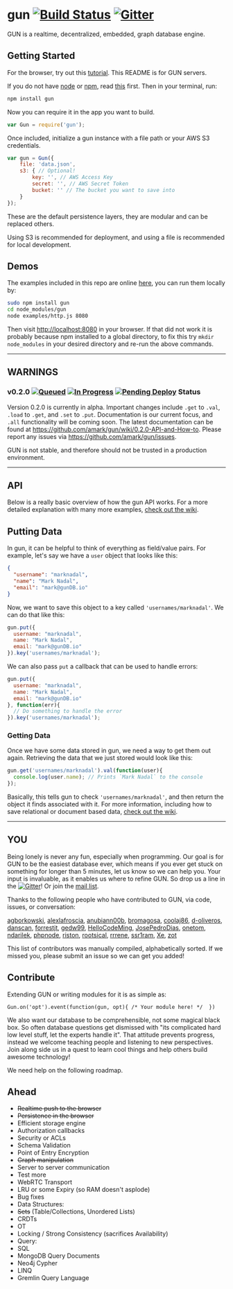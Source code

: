 gun [![Build Status](https://travis-ci.org/amark/gun.svg?branch=master)](https://travis-ci.org/amark/gun) [![Gitter](https://badges.gitter.im/Join%20Chat.svg)](https://gitter.im/amark/gun?utm_source=badge&utm_medium=badge&utm_campaign=pr-badge&utm_content=badge)
===

GUN is a realtime, decentralized, embedded, graph database engine.

## Getting Started

For the browser, try out this [tutorial](https://dl.dropboxusercontent.com/u/4374976/gun/web/think.html). This README is for GUN servers.

If you do not have [node](http://nodejs.org/) or [npm](https://www.npmjs.com/), read [this](https://github.com/amark/gun/blob/master/examples/install.sh) first.
Then in your terminal, run:

```bash
npm install gun
```

Now you can require it in the app you want to build.

```javascript
var Gun = require('gun');
```

Once included, initialize a gun instance with a file path or your AWS S3 credentials.

```javascript
var gun = Gun({
	file: 'data.json',
	s3: { // Optional!
		key: '', // AWS Access Key
		secret: '', // AWS Secret Token
		bucket: '' // The bucket you want to save into
	}
});
```

These are the default persistence layers, they are modular and can be replaced others.

Using S3 is recommended for deployment, and using a file is recommended for local development.

## Demos

The examples included in this repo are online [here](http://gunjs.herokuapp.com/), you can run them locally by:

```bash
sudo npm install gun
cd node_modules/gun
node examples/http.js 8080
```

Then visit [http://localhost:8080](http://localhost:8080) in your browser. If that did not work it is probably because npm installed to a global directory, to fix this try `mkdir node_modules` in your desired directory and re-run the above commands.

***
## WARNINGS
### v0.2.0 [![Queued](https://badge.waffle.io/amark/gun.svg?label=Queue&title=Queue)](http://waffle.io/amark/gun) [![In Progress](https://badge.waffle.io/amark/gun.svg?label=InProgress&title=In%20Progress)](http://waffle.io/amark/gun) [![Pending Deploy](https://badge.waffle.io/amark/gun.svg?label=Pending&title=Done)](http://waffle.io/amark/gun) Status

Version 0.2.0 is currently in alpha.  Important changes include `.get` to `.val`, `.load` to `.get`, and `.set` to `.put`. Documentation is our current focus, and `.all` functionality will be coming soon.  The latest documentation can be found at https://github.com/amark/gun/wiki/0.2.0-API-and-How-to.  Please report any issues via https://github.com/amark/gun/issues.

GUN is not stable, and therefore should not be trusted in a production environment.
***

## API

Below is a really basic overview of how the gun API works. For a more detailed explanation with many more examples, [check out the wiki](https://github.com/amark/gun/wiki).

## Putting Data

In gun, it can be helpful to think of everything as field/value pairs. For example, let's say we have a `user` object that looks like this:

```json
{
  "username": "marknadal",
  "name": "Mark Nadal",
  "email": "mark@gunDB.io"
}
```
Now, we want to save this object to a key called `'usernames/marknadal'`. We can do that like this:

```javascript
gun.put({
  username: "marknadal",
  name: "Mark Nadal",
  email: "mark@gunDB.io"
}).key('usernames/marknadal');
```

We can also pass `put` a callback that can be used to handle errors:

```javascript
gun.put({
  username: "marknadal",
  name: "Mark Nadal",
  email: "mark@gunDB.io"
}, function(err){
  // Do something to handle the error
}).key('usernames/marknadal');
```

### Getting Data

Once we have some data stored in gun, we need a way to get them out again. Retrieving the data that we just stored would look like this:

```javascript
gun.get('usernames/marknadal').val(function(user){
  console.log(user.name); // Prints `Mark Nadal` to the console
});
```

Basically, this tells gun to check `'usernames/marknadal'`, and then return the object it finds associated with it. For more information, including how to save relational or document based data, [check out the wiki](https://github.com/amark/gun/wiki).

---

## YOU 
Being lonely is never any fun, especially when programming.
Our goal is for GUN to be the easiest database ever,
which means if you ever get stuck on something for longer than 5 minutes,
let us know so we can help you. Your input is invaluable,
as it enables us where to refine GUN. So drop us a line in the [![Gitter](https://badges.gitter.im/Join%20Chat.svg)](https://gitter.im/amark/gun?utm_source=badge&utm_medium=badge&utm_campaign=pr-badge&utm_content=badge)! Or join the [mail list](https://groups.google.com/forum/#!forum/g-u-n).

Thanks to the following people who have contributed to GUN, via code, issues, or conversation:

[agborkowski](https://github.com/agborkowski), [alexlafroscia](https://github.com/alexlafroscia), [anubiann00b](https://github.com/anubiann00b), [bromagosa](https://github.com/bromagosa), [coolaj86](https://github.com/coolaj86), [d-oliveros](https://github.com/d-oliveros), [danscan](https://github.com/danscan), [forrestjt](https://github.com/forrestjt), [gedw99](https://github.com/gedw99), [HelloCodeMing](https://github.com/HelloCodeMing), [JosePedroDias](https://github.com/josepedrodias), [onetom](https://github.com/onetom), [ndarilek](https://github.com/ndarilek), [phpnode](https://github.com/phpnode), [riston](https://github.com/riston), [rootsical](https://github.com/rootsical), [rrrene](https://github.com/rrrene), [ssr1ram](https://github.com/ssr1ram), [Xe](https://github.com/Xe), [zot](https://github.com/zot)

This list of contributors was manually compiled, alphabetically sorted. If we missed you, please submit an issue so we can get you added!

## Contribute

Extending GUN or writing modules for it is as simple as:

`Gun.on('opt').event(function(gun, opt){ /* Your module here! */  })`

We also want our database to be comprehensible, not some magical black box.
So often database questions get dismissed with "its complicated hard low level stuff, let the experts handle it".
That attitude prevents progress, instead we welcome teaching people and listening to new perspectives.
Join along side us in a quest to learn cool things and help others build awesome technology!

We need help on the following roadmap.

## Ahead
- ~~Realtime push to the browser~~
- ~~Persistence in the browser~~
- Efficient storage engine
- Authorization callbacks
- Security or ACLs
- Schema Validation
- Point of Entry Encryption
- ~~Graph manipulation~~
- Server to server communication
- Test more
- WebRTC Transport
- LRU or some Expiry (so RAM doesn't asplode)
- Bug fixes
- Data Structures:
 - ~~Sets~~ (Table/Collections, Unordered Lists)
 - CRDTs
 - OT
 - Locking / Strong Consistency (sacrifices Availability)
- Query:
 - SQL
 - MongoDB Query Documents
 - Neo4j Cypher
 - LINQ
 - Gremlin Query Language
